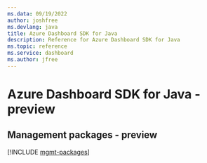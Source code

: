 ```yaml
---
ms.data: 09/19/2022
author: joshfree
ms.devlang: java
title: Azure Dashboard SDK for Java
description: Reference for Azure Dashboard SDK for Java
ms.topic: reference
ms.service: dashboard
ms.author: jfree
---
```

# Azure Dashboard SDK for Java - preview

## Management packages - preview
[!INCLUDE [mgmt-packages](dashboard-mgmt-index.md)]